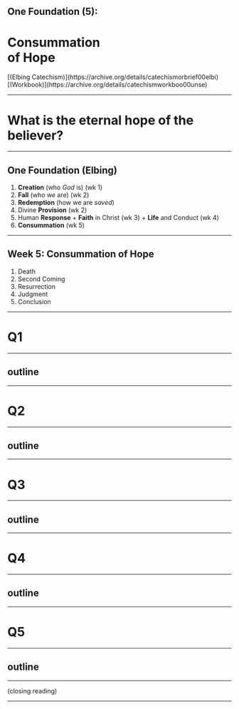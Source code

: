 <!-- .slide: data-background-image="https://sermons.seanho.com/img/bg/unsplash-iTwmi4p4Q_c-forest_sunbeam.jpg" -->
## One Foundation (5):
# Consummation <br/> of Hope

<div class="ref">
[(Elbing Catechism)](https://archive.org/details/catechismorbrief00elbi)
[(Workbook)](https://archive.org/details/catechismworkboo00unse)
</div>

---
<!-- .slide: data-background="white" -->
# What is the eternal **hope** of the believer?

---
<!-- .slide: data-background-image="https://sermons.seanho.com/img/bg/unsplash-c333d6YEhi0-bible.jpg" -->
## One Foundation <span class="ref">(Elbing)</span>
1. **Creation** (who *God* is) <span class="ref">(wk 1)</span>
1. **Fall** (who *we* are) <span class="ref">(wk 2)</span>
1. **Redemption** (how we are *saved*)
  1. Divine **Provision** <span class="ref">(wk 2)</span>
  1. Human **Response**
    + **Faith** in Christ <span class="ref">(wk 3)</span>
    + **Life** and Conduct <span class="ref">(wk 4)</span>
  1. **Consummation** <span class="ref">(wk 5)</span>

---
<!-- .slide: data-background-image="https://sermons.seanho.com/img/bg/unsplash-iTwmi4p4Q_c-forest_sunbeam.jpg" -->
## Week 5: Consummation of Hope
1. Death
1. Second Coming
1. Resurrection
1. Judgment
1. Conclusion

---
<!-- .slide: data-background="white" -->
# Q1

---
## outline

---
<!-- .slide: data-background="white" -->
# Q2

---
## outline

---
<!-- .slide: data-background="white" -->
# Q3

---
## outline

---
<!-- .slide: data-background="white" -->
# Q4

---
## outline

---
<!-- .slide: data-background="white" -->
# Q5

---
## outline

---
<!-- .slide: data-background-image="https://sermons.seanho.com/img/bg/unsplash-iTwmi4p4Q_c-forest_sunbeam.jpg" -->
(closing reading)

---
<!-- .slide: data-background-image="https://sermons.seanho.com/img/bg/unsplash-iTwmi4p4Q_c-forest_sunbeam.jpg" class="empty" -->
